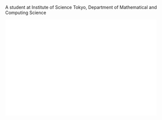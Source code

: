 A student at Institute of Science Tokyo, Department of Mathematical and Computing Science

<img src="/github-metrics.svg" alt="GitHub Metrics" width="480px" />
